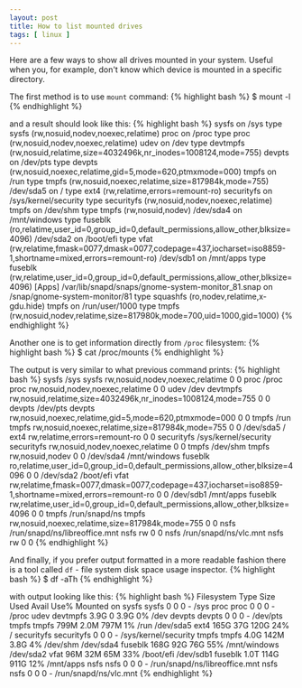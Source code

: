```yaml
---
layout: post
title: How to list mounted drives
tags: [ linux ]
---
```


Here are a few ways to show all drives mounted in your system. Useful when you, for example, don't know which device is mounted in a specific directory.

<!--more-->

The first method is to use <code>mount</code> command:
{% highlight bash %}
$ mount -l
{% endhighlight %}

and a result should look like this:
{% highlight bash %}
sysfs on /sys type sysfs (rw,nosuid,nodev,noexec,relatime)
proc on /proc type proc (rw,nosuid,nodev,noexec,relatime)
udev on /dev type devtmpfs (rw,nosuid,relatime,size=4032496k,nr_inodes=1008124,mode=755)
devpts on /dev/pts type devpts (rw,nosuid,noexec,relatime,gid=5,mode=620,ptmxmode=000)
tmpfs on /run type tmpfs (rw,nosuid,noexec,relatime,size=817984k,mode=755)
/dev/sda5 on / type ext4 (rw,relatime,errors=remount-ro)
securityfs on /sys/kernel/security type securityfs (rw,nosuid,nodev,noexec,relatime)
tmpfs on /dev/shm type tmpfs (rw,nosuid,nodev)
/dev/sda4 on /mnt/windows type fuseblk (ro,relatime,user_id=0,group_id=0,default_permissions,allow_other,blksize=4096)
/dev/sda2 on /boot/efi type vfat (rw,relatime,fmask=0077,dmask=0077,codepage=437,iocharset=iso8859-1,shortname=mixed,errors=remount-ro)
/dev/sdb1 on /mnt/apps type fuseblk (rw,relatime,user_id=0,group_id=0,default_permissions,allow_other,blksize=4096) [Apps]
/var/lib/snapd/snaps/gnome-system-monitor_81.snap on /snap/gnome-system-monitor/81 type squashfs (ro,nodev,relatime,x-gdu.hide)
tmpfs on /run/user/1000 type tmpfs (rw,nosuid,nodev,relatime,size=817980k,mode=700,uid=1000,gid=1000)
{% endhighlight %}

Another one is to get information directly from <code>/proc</code> filesystem:
{% highlight bash %}
$ cat /proc/mounts
{% endhighlight %}

The output is very similar to what previous command prints:
{% highlight bash %}
sysfs /sys sysfs rw,nosuid,nodev,noexec,relatime 0 0
proc /proc proc rw,nosuid,nodev,noexec,relatime 0 0
udev /dev devtmpfs rw,nosuid,relatime,size=4032496k,nr_inodes=1008124,mode=755 0 0
devpts /dev/pts devpts rw,nosuid,noexec,relatime,gid=5,mode=620,ptmxmode=000 0 0
tmpfs /run tmpfs rw,nosuid,noexec,relatime,size=817984k,mode=755 0 0
/dev/sda5 / ext4 rw,relatime,errors=remount-ro 0 0
securityfs /sys/kernel/security securityfs rw,nosuid,nodev,noexec,relatime 0 0
tmpfs /dev/shm tmpfs rw,nosuid,nodev 0 0
/dev/sda4 /mnt/windows fuseblk ro,relatime,user_id=0,group_id=0,default_permissions,allow_other,blksize=4096 0 0
/dev/sda2 /boot/efi vfat rw,relatime,fmask=0077,dmask=0077,codepage=437,iocharset=iso8859-1,shortname=mixed,errors=remount-ro 0 0
/dev/sdb1 /mnt/apps fuseblk rw,relatime,user_id=0,group_id=0,default_permissions,allow_other,blksize=4096 0 0
tmpfs /run/snapd/ns tmpfs rw,nosuid,noexec,relatime,size=817984k,mode=755 0 0
nsfs /run/snapd/ns/libreoffice.mnt nsfs rw 0 0
nsfs /run/snapd/ns/vlc.mnt nsfs rw 0 0
{% endhighlight %}

And finally, if you prefer output formatted in a more readable fashion there is a tool called <code>df</code>&nbsp;-&nbsp;file system disk space usage inspector.
{% highlight bash %}
$ df -aTh
{% endhighlight %}

with output looking like this:
{% highlight bash %}
Filesystem             Type             Size  Used Avail Use% Mounted on
sysfs                  sysfs               0     0     0    - /sys
proc                   proc                0     0     0    - /proc
udev                   devtmpfs         3.9G     0  3.9G   0% /dev
devpts                 devpts              0     0     0    - /dev/pts
tmpfs                  tmpfs            799M  2.0M  797M   1% /run
/dev/sda5              ext4             165G   37G  120G  24% /
securityfs             securityfs          0     0     0    - /sys/kernel/security
tmpfs                  tmpfs            4.0G  142M  3.8G   4% /dev/shm
/dev/sda4              fuseblk          168G   92G   76G  55% /mnt/windows
/dev/sda2              vfat              96M   32M   65M  33% /boot/efi
/dev/sdb1              fuseblk          1.0T  114G  911G  12% /mnt/apps
nsfs                   nsfs                0     0     0    - /run/snapd/ns/libreoffice.mnt
nsfs                   nsfs                0     0     0    - /run/snapd/ns/vlc.mnt
{% endhighlight %}


